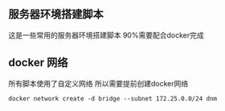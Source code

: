 ## 服务器环境搭建脚本

这是一些常用的服务器环境搭建脚本 90%需要配合docker完成

## docker 网络

所有脚本使用了自定义网络 所以需要提前创建docker网络

```shell
docker network create -d bridge --subnet 172.25.0.0/24 dnm
```